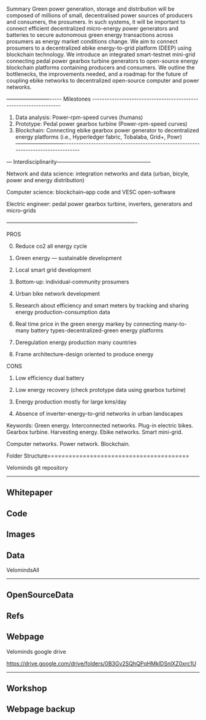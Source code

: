 
Summary
Green power generation, storage and distribution will be composed of millions of small, decentralised power
sources of producers and consumers, the prosumers. In such systems, it will be important to connect efficient decentralized micro-energy power generators 
and batteries to secure autonomous green energy transactions across prosumers as energy market 
conditions change. We aim to connect prosumers to a decentralized ebike energy-to-grid platform (DEEP)
using blockchain technology. We introduce an integrated smart-testnet mini-grid connecting pedal power gearbox turbine generators to
open-source energy blockchain platforms containing producers and consumers. We outline the bottlenecks, the
improvements needed, and a roadmap for the future of coupling ebike networks to decentralized open-source
computer and power networks.


————————----- Milestones -----------------------------------------------------------------
1. Data analysis: Power-rpm-speed curves (humans)
2. Prototype: Pedal power gearbox turbine (Power-rpm-speed curves)
3. Blockchain: Connecting ebike gearbox power generator to decentralized energy platforms
(i.e., Hyperledger fabric, Tobalaba, Grid+, Powr)
—————————---------------------------------------------------------------------------------

— Interdisciplinarity—————————————————–

Network and data science: integration networks and data (urban, bicyle, power and energy distribution)

Computer science: blockchain–app code and VESC open-software

Electric engineer: pedal power gearbox turbine, inverters, generators and micro-grids

————————————————————————-

PROS

0. Reduce co2 all energy cycle

1. Green energy — sustainable development

2. Local smart grid development

3. Bottom-up: individual-community prosumers

4. Urban bike network development

5. Research about efficiency and smart meters by tracking and sharing energy production-consumption data

6. Real time price in the green energy markey by connecting many-to-many battery types-decentralized-green
energy platforms

7. Deregulation energy production many countries

8. Frame architecture-design oriented to produce energy


CONS

1. Low efficiency dual battery

2. Low energy recovery (check prototype data using gearbox turbine)

3. Energy production mostly for large kms/day

4. Absence of inverter-energy-to-grid networks in urban landscapes


Keywords: Green energy. Interconnected networks. Plug-in electric bikes. Gearbox turbine. Harvesting energy. Ebike networks. Smart mini-grid.

Computer networks. Power network. Blockchain.


Folder Structure========================================

Velominds git repository

------------
Whitepaper
------------
Code
------------
Images
------------
Data
------------


VelomindsAll

---------------
OpenSourceData
-----
Refs
-----
Webpage
-------


Velominds google drive

https://drive.google.com/drive/folders/0B3Gv2SQhQPqHMklDSnlXZ0xrc1U

--------
Workshop
--------
Webpage backup
--------------



